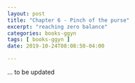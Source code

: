 ```yaml
---
layout: post
title: "Chapter 6 - Pinch of the purse"
excerpt: "reaching zero balance"
categories: books-ggyn
tags: [ books-ggyn ]
date: 2019-10-24T08:08:50-04:00

---
```


...
to be updated
